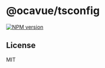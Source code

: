 # @ocavue/tsconfig

[![NPM version](https://img.shields.io/npm/v/@ocavue/tsconfig?color=a1b858&label=)](https://www.npmjs.com/package/@ocavue/tsconfig)

## License

MIT
